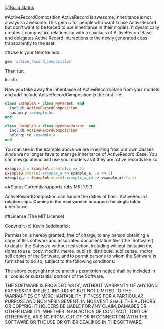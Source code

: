 [![Build Status](https://secure.travis-ci.org/chumpy/ActiveRecordComposition.png)](http://travis-ci.org/chumpy/ActiveRecordComposition)

#ActiveRecordComposition
ActiveRecord is awesome, inheritance is not always so awesome.  This gem is for people who want to use ActiveRecord but don't want to be forced to use inheritance in their models.  It dynamically creates a composition relationship with a subclass of ActiveRecord:Base and delegates Active Record interactions to the newly generated class transparently to the user.

##Use
In your Gemfile add:

```ruby
gem 'active_record_composition'
```

Then run:

```ruby
bundle
```

Now you take away the inheritance of ActiveRecord::Base from your models and add include ActiveRecordComposition to the first line:

```ruby
class ExampleA < class MyParent; end
  include ActiveRecordComposition
  has_many :example_bs
end

class ExampleB < class MyOtherParent; end
  include ActiveRecordComposition
  belongs_to :example_a
end
```
You can see in the example above we are inheriting from our own classes since we no longer have to manage inheritance of ActiveRecord::Base.
You can now go ahead and use your models as if they are active records like so:

```ruby
example_a = ExampleA.create(:a => 2)
ExampleB.create(:example_a => example_a, :a => 3)
example_b = ExampleB.where(:example_a_id => example_a).first
```

##Status
Currently supports ruby MRI 1.9.3

ActiveRecordCompostion can handle the duties of basic ActiveRecord relationships.  Coming in the next version is support for single table inheritance.

##License
(The MIT License)

Copyright (c) Kevin Beddingfield

Permission is hereby granted, free of charge, to any person obtaining
a copy of this software and associated documentation files (the
'Software'), to deal in the Software without restriction, including
without limitation the rights to use, copy, modify, merge, publish,
distribute, sublicense, and/or sell copies of the Software, and to
permit persons to whom the Software is furnished to do so, subject to
the following conditions:

The above copyright notice and this permission notice shall be
included in all copies or substantial portions of the Software.

THE SOFTWARE IS PROVIDED 'AS IS', WITHOUT WARRANTY OF ANY KIND,
EXPRESS OR IMPLIED, INCLUDING BUT NOT LIMITED TO THE WARRANTIES OF
MERCHANTABILITY, FITNESS FOR A PARTICULAR PURPOSE AND NONINFRINGEMENT.
IN NO EVENT SHALL THE AUTHORS OR COPYRIGHT HOLDERS BE LIABLE FOR ANY
CLAIM, DAMAGES OR OTHER LIABILITY, WHETHER IN AN ACTION OF CONTRACT,
TORT OR OTHERWISE, ARISING FROM, OUT OF OR IN CONNECTION WITH THE
SOFTWARE OR THE USE OR OTHER DEALINGS IN THE SOFTWARE.
